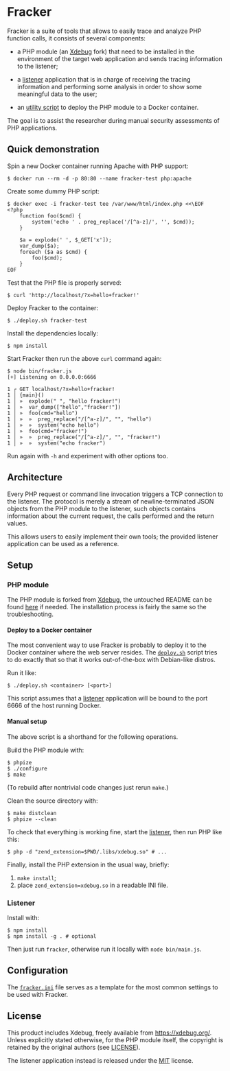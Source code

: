 # Fracker

Fracker is a suite of tools that allows to easily trace and analyze PHP function calls, it consists of several components:

- a PHP module (an [Xdebug][] fork) that need to be installed in the environment of the target web application and sends tracing information to the listener;

- a [listener](#listener) application that is in charge of receiving the tracing information and performing some analysis in order to show some meaningful data to the user;

- an [utility script](#deploy-to-a-docker-container) to deploy the PHP module to a Docker container.

The goal is to assist the researcher during manual security assessments of PHP applications.

## Quick demonstration

Spin a new Docker container running Apache with PHP support:

```console
$ docker run --rm -d -p 80:80 --name fracker-test php:apache
```

Create some dummy PHP script:

```console
$ docker exec -i fracker-test tee /var/www/html/index.php <<\EOF
<?php
    function foo($cmd) {
        system('echo ' . preg_replace('/[^a-z]/', '', $cmd));
    }

    $a = explode(' ', $_GET['x']);
    var_dump($a);
    foreach ($a as $cmd) {
        foo($cmd);
    }
EOF
```

Test that the PHP file is properly served:

```console
$ curl 'http://localhost/?x=hello+fracker!'
```

Deploy Fracker to the container:

```console
$ ./deploy.sh fracker-test
```

Install the dependencies locally:

```console
$ npm install
```

Start Fracker then run the above `curl` command again:

```console
$ node bin/fracker.js
[+] Listening on 0.0.0.0:6666

1 ┌ GET localhost/?x=hello+fracker!
1 │ {main}()
1 │ »  explode(" ", "hello fracker!")
1 │ »  var_dump(["hello","fracker!"])
1 │ »  foo(cmd="hello")
1 │ »  »  preg_replace("/[^a-z]/", "", "hello")
1 │ »  »  system("echo hello")
1 │ »  foo(cmd="fracker!")
1 │ »  »  preg_replace("/[^a-z]/", "", "fracker!")
1 │ »  »  system("echo fracker")
```

Run again with `-h` and experiment with other options too.

## Architecture

Every PHP request or command line invocation triggers a TCP connection to the listener. The protocol is merely a stream of newline-terminated JSON objects from the PHP module to the listener, such objects contains information about the current request, the calls performed and the return values.

This allows users to easily implement their own tools; the provided listener application can be used as a reference.

<!-- TODO document the JSON objects -->

## Setup

### PHP module

The PHP module is forked from [Xdebug][], the untouched README can be found [here](README.rst) if needed. The installation process is fairly the same so the troubleshooting.

#### Deploy to a Docker container

The most convenient way to use Fracker is probably to deploy it to the Docker container where the web server resides. The [`deploy.sh`](deploy.sh) script tries to do exactly that so that it works out-of-the-box with Debian-like distros.

Run it like:

```console
$ ./deploy.sh <container> [<port>]
```

This script assumes that a [listener](#listener) application will be bound to the port 6666 of the host running Docker.

#### Manual setup

The above script is a shorthand for the following operations.

Build the PHP module with:

```console
$ phpize
$ ./configure
$ make
```

(To rebuild after nontrivial code changes just rerun `make`.)

Clean the source directory with:

```console
$ make distclean
$ phpize --clean
```

To check that everything is working fine, start the [listener](#listener), then run PHP like this:

```console
$ php -d "zend_extension=$PWD/.libs/xdebug.so" # ...
```

Finally, install the PHP extension in the usual way, briefly:

1. `make install`;
2. place `zend_extension=xdebug.so` in a readable INI file.

### Listener

Install with:

```console
$ npm install
$ npm install -g . # optional
```

Then just run `fracker`, otherwise run it locally with `node bin/main.js`.

## Configuration

The [`fracker.ini`](fracker.ini) file serves as a template for the most common settings to be used with Fracker.

## License

This product includes Xdebug, freely available from <https://xdebug.org/>. Unless explicitly stated otherwise, for the PHP module itself, the copyright is retained by the original authors (see [LICENSE](LICENSE)).

The listener application instead is released under the [MIT](package.json) license.


[Xdebug]: https://github.com/xdebug/xdebug

